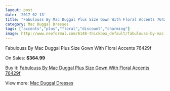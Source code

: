 ```yaml
---
layout: post
date: '2017-02-13'
title: "Fabulouss By Mac Duggal Plus Size Gown With Floral Accents 76429f"
category: Mac Duggal Dresses
tags: ["accents","plus","floral","discount","charming"]
image: http://www.neoformal.com/6148-thickbox_default/fabulouss-by-mac-duggal-plus-size-gown-with-floral-accents-76429f.jpg
---
```

Fabulouss By Mac Duggal Plus Size Gown With Floral Accents 76429f

On Sales: **$364.99**
<a href="https://www.neoformal.com/en/mac-duggal-dresses/2239-fabulouss-by-mac-duggal-plus-size-gown-with-floral-accents-76429f.html"><amp-img layout="responsive" width="600" height="600" src="//www.neoformal.com/6148-thickbox_default/fabulouss-by-mac-duggal-plus-size-gown-with-floral-accents-76429f.jpg" alt="Fabulouss By Mac Duggal Plus Size Gown With Floral Accents 76429f 0" /></a>
<a href="https://www.neoformal.com/en/mac-duggal-dresses/2239-fabulouss-by-mac-duggal-plus-size-gown-with-floral-accents-76429f.html"><amp-img layout="responsive" width="600" height="600" src="//www.neoformal.com/6149-thickbox_default/fabulouss-by-mac-duggal-plus-size-gown-with-floral-accents-76429f.jpg" alt="Fabulouss By Mac Duggal Plus Size Gown With Floral Accents 76429f 1" /></a>
<a href="https://www.neoformal.com/en/mac-duggal-dresses/2239-fabulouss-by-mac-duggal-plus-size-gown-with-floral-accents-76429f.html"><amp-img layout="responsive" width="600" height="600" src="//www.neoformal.com/6150-thickbox_default/fabulouss-by-mac-duggal-plus-size-gown-with-floral-accents-76429f.jpg" alt="Fabulouss By Mac Duggal Plus Size Gown With Floral Accents 76429f 2" /></a>

Buy it: [Fabulouss By Mac Duggal Plus Size Gown With Floral Accents 76429f](https://www.neoformal.com/en/mac-duggal-dresses/2239-fabulouss-by-mac-duggal-plus-size-gown-with-floral-accents-76429f.html "Fabulouss By Mac Duggal Plus Size Gown With Floral Accents 76429f")

View more: [Mac Duggal Dresses](https://www.neoformal.com/en/18-mac-duggal-dresses "Mac Duggal Dresses")